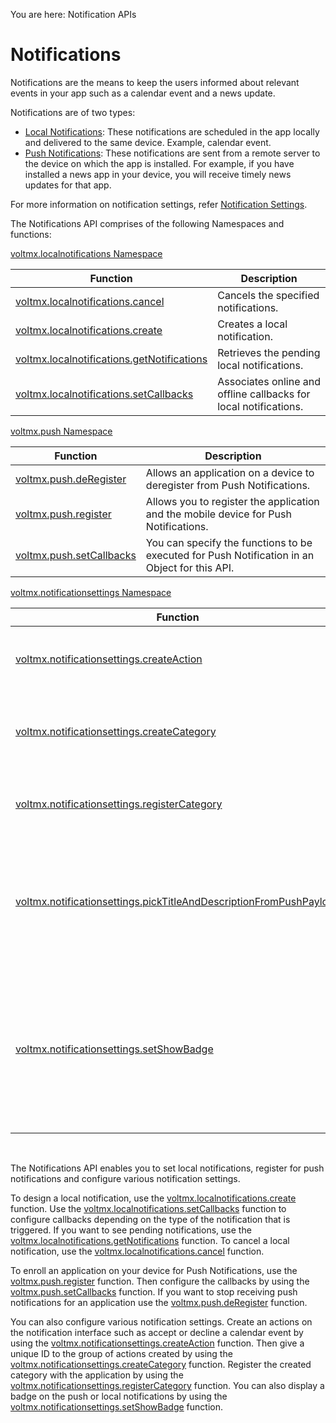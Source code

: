                              

You are here: Notification APIs

Notifications
=============

Notifications are the means to keep the users informed about relevant events in your app such as a calendar event and a news update.

Notifications are of two types:

*   [Local Notifications](local_notifications.md): These notifications are scheduled in the app locally and delivered to the same device. Example, calendar event.
*   [Push Notifications](push_notifications.md): These notifications are sent from a remote server to the device on which the app is installed. For example, if you have installed a news app in your device, you will receive timely news updates for that app.

For more information on notification settings, refer [Notification Settings](notificationsettings.md).

The Notifications API comprises of the following Namespaces and functions:

[voltmx.localnotifications Namespace](voltmx.localnotifications_functions.md)

| Function | Description |
| --- | --- |
| [voltmx.localnotifications.cancel](voltmx.localnotifications_functions.md#voltmx.loc3) | Cancels the specified notifications. |
| [voltmx.localnotifications.create](voltmx.localnotifications_functions.md#voltmx.loc2) | Creates a local notification. |
| [voltmx.localnotifications.getNotifications](voltmx.localnotifications_functions.md#getNotifications) | Retrieves the pending local notifications. |
| [voltmx.localnotifications.setCallbacks](voltmx.localnotifications_functions.md#voltmx.loc) | Associates online and offline callbacks for local notifications. |

[voltmx.push Namespace](voltmx.push_functions.md)

| Function | Description |
| --- | --- |
| [voltmx.push.deRegister](voltmx.push_functions.md#volt-mx-push-deregister) | Allows an application on a device to deregister from Push Notifications. |
| [voltmx.push.register](voltmx.push_functions.md#volt-mx-push-register) | Allows you to register the application and the mobile device for Push Notifications. |
| [voltmx.push.setCallbacks](voltmx.push_functions.md#volt-mx-push-setcallbacks) | You can specify the functions to be executed for Push Notification in an Object for this API. |

[voltmx.notificationsettings Namespace](voltmx.notificationssettings_functions.md)

| Function | Description |
| --- | --- |
| [voltmx.notificationsettings.createAction](voltmx.notificationssettings_functions.md#volt-mx-notificationsettings-createaction) | Creates an action that can be used with category. |
| [voltmx.notificationsettings.createCategory](voltmx.notificationssettings_functions.md#volt-mx-notificationsettings-createcategory) | Creates a category with a group of created actions. |
| [voltmx.notificationsettings.registerCategory](voltmx.notificationssettings_functions.md#volt-mx-notificationsettings-registercategory) | Registers the created category with the application. |
| [voltmx.notificationsettings.pickTitleAndDescriptionFromPushPayload](voltmx.notificationssettings_functions.md#volt-mx-notificationsettings-picktitleanddescriptionfrompushpayload) | The Title and Description details of the payload are considered when the value is set to true. |
| [voltmx.notificationsettings.setShowBadge](voltmx.notificationssettings_functions.md#volt-mx-notificationsettings-setshowbadge) | Enables or disables notification badges for push or local notifications that are only supported by Volt MX Iris Framework. |

 

The Notifications API enables you to set local notifications, register for push notifications and configure various notification settings.

To design a local notification, use the [voltmx.localnotifications.create](voltmx.localnotifications_functions.md#voltmx.loc2) function. Use the [voltmx.localnotifications.setCallbacks](voltmx.localnotifications_functions.md#voltmx.loc) function to configure callbacks depending on the type of the notification that is triggered. If you want to see pending notifications, use the [voltmx.localnotifications.getNotifications](voltmx.localnotifications_functions.md#getNotifications) function. To cancel a local notification, use the [voltmx.localnotifications.cancel](voltmx.localnotifications_functions.md#voltmx.loc3) function.

To enroll an application on your device for Push Notifications, use the [voltmx.push.register](voltmx.push_functions.md#volt-mx-push-register) function. Then configure the callbacks by using the [voltmx.push.setCallbacks](voltmx.push_functions.md#volt-mx-push-setcallbacks) function. If you want to stop receiving push notifications for an application use the [voltmx.push.deRegister](voltmx.push_functions.md#volt-mx-push-deregister) function.

You can also configure various notification settings. Create an actions on the notification interface such as accept or decline a calendar event by using the [voltmx.notificationsettings.createAction](voltmx.notificationssettings_functions.md#volt-mx-notificationsettings-createaction) function. Then give a unique ID to the group of actions created by using the [voltmx.notificationsettings.createCategory](voltmx.notificationssettings_functions.md#volt-mx-notificationsettings-createcategory) function. Register the created category with the application by using the [voltmx.notificationsettings.registerCategory](voltmx.notificationssettings_functions.md#volt-mx-notificationsettings-registercategory) function. You can also display a badge on the push or local notifications by using the [voltmx.notificationsettings.setShowBadge](voltmx.notificationssettings_functions.md#volt-mx-notificationsettings-setshowbadge) function.

